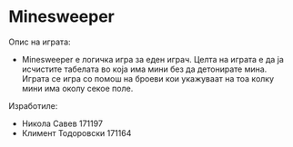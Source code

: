 # Minesweeper

Опис на играта:
  - Minesweeper е логичка игра за еден играч. Целта на играта е да ја исчистите табелата во која има мини без да детонирате мина. Играта се игра со помош на броеви кои укажуваат на тоа колку мини има околу секое поле.

Изработиле:
  - Никола Савев 171197
  - Климент Тодоровски 171164
  
  
